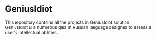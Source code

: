 # GeniusIdiot
This repository contains all the projects in GeniusIdiot solution.  
GeniusIdiot is a humorous quiz in Russian language designed to assess a user's intellectual abilities.
